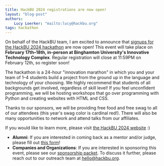 ```yaml
---
title: HackBU 2024 registrations are now open!
layout: "blog-post"
authors:
    Lucy Loerker: "mailto:lucy@hackbu.org"
tags: hackathon
---
```


On behalf of the HackBU team, I am excited to announce that [signups for the HackBU 2024 hackathon](https://forms.gle/NpJnaMxDfLvCcywb9) are now open! This event will take place on **February 17th–18th, in-person at Binghamton University's Innovative Technology Complex**. Regular registration will close at 11:59PM on February 12th, so register soon!

<!--more-->

The hackathon is a 24-hour "innovation marathon" in which you and your team of 1–4 students build a project from the ground up in the language and technology of your choosing. We highly recommend that students of all backgrounds get involved, regardless of skill level! If you feel unconfident programming, we will be hosting workshops that go over programming with Python and creating websites with HTML and CSS.

Thanks to our sponsors, we will be providing free food and free swag to all of our attendees (this year's swag color is cardinal red!). There will also be many opportunities to network and attend talks from our affiliates.

If you would like to learn more, please visit [the HackBU 2024 website](https://hackbu.org/2024/) :)

<div class="note">
  <ul>
    <li>
      <b>Alumni</b>: If you are interested in coming back as a mentor and/or judge, please fill out <a href="https://forms.gle/7UnZTBSqEMeQEWCZ9">this form</a>!
    </li>
    <li>
      <b>Companies and Organizations</b>: If you are interested in sponsoring this event, please see our <a href="https://hackbu.org/2024/sponsorship_packet.pdf">sponsorship packet</a>. To discuss it further, please reach out to our outreach team at <a href="mailto:hello@hackbu.org">hello@hackbu.org</a>.
    </li>
  </ul>
</div>

